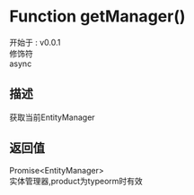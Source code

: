 # Function getManager()
<font class="since">开始于 : v0.0.1</font>  
修饰符  
<font class="modifier">async</font>  
## 描述
获取当前EntityManager  
## 返回值
<font class='datatype'>Promise&lt;EntityManager&gt;</font>  
实体管理器,product为typeorm时有效  
